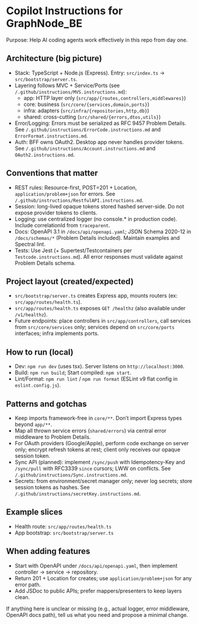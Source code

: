 # Copilot Instructions for GraphNode_BE

Purpose: Help AI coding agents work effectively in this repo from day one.

## Architecture (big picture)
- Stack: TypeScript + Node.js (Express). Entry: `src/index.ts` → `src/bootstrap/server.ts`.
- Layering follows MVC + Service/Ports (see `/.github/instructions/MVS.instructions.md`):
  - app: HTTP layer only (`src/app/{routes,controllers,middlewares}`)
  - core: business (`src/core/{services,domain,ports}`)
  - infra: adapters (`src/infra/{repositories,http,db}`)
  - shared: cross-cutting (`src/shared/{errors,dtos,utils}`)
- Error/Logging: Errors must be serialized as RFC 9457 Problem Details. See `/.github/instructions/ErrorCode.instructions.md` and `ErrorFormat.instructions.md`.
- Auth: BFF owns OAuth2. Desktop app never handles provider tokens. See `/.github/instructions/Account.instructions.md` and `OAuth2.instructions.md`.

## Conventions that matter
- REST rules: Resource-first, POST=201 + Location, `application/problem+json` for errors. See `/.github/instructions/RestfulAPI.instructions.md`.
- Session: long-lived opaque tokens stored hashed server-side. Do not expose provider tokens to clients.
- Logging: use centralized logger (no console.* in production code). Include correlationId from `traceparent`.
- Docs: OpenAPI 3.1 in `/docs/api/openapi.yaml`; JSON Schema 2020-12 in `/docs/schemas/*` (Problem Details included). Maintain examples and Spectral lint.
- Tests: Use Jest (+ Supertest/Testcontainers per `Testcode.instructions.md`). All error responses must validate against Problem Details schema.

## Project layout (created/expected)
- `src/bootstrap/server.ts` creates Express app, mounts routers (ex: `src/app/routes/health.ts`).
- `src/app/routes/health.ts` exposes `GET /healthz` (also available under `/v1/healthz`).
- Future endpoints: place controllers in `src/app/controllers`, call services from `src/core/services` only; services depend on `src/core/ports` interfaces; infra implements ports.

## How to run (local)
- Dev: `npm run dev` (uses tsx). Server listens on `http://localhost:3000`.
- Build: `npm run build`; Start compiled: `npm start`.
- Lint/Format: `npm run lint` / `npm run format` (ESLint v9 flat config in `eslint.config.js`).

## Patterns and gotchas
- Keep imports framework-free in `core/**`. Don’t import Express types beyond `app/**`.
- Map all thrown service errors (`shared/errors`) via central error middleware to Problem Details.
- For OAuth providers (Google/Apple), perform code exchange on server only; encrypt refresh tokens at rest; client only receives our opaque session token.
- Sync API (planned): implement `/sync/push` with Idempotency-Key and `/sync/pull` with RFC3339 `since` cursors; LWW on conflicts. See `/.github/instructions/Sync.instructions.md`.
- Secrets: from environment/secret manager only; never log secrets; store session tokens as hashes. See `/.github/instructions/secretKey.instructions.md`.

## Example slices
- Health route: `src/app/routes/health.ts`
- App bootstrap: `src/bootstrap/server.ts`

## When adding features
- Start with OpenAPI under `/docs/api/openapi.yaml`, then implement controller → service → repository.
- Return 201 + Location for creates; use `application/problem+json` for any error path.
- Add JSDoc to public APIs; prefer mappers/presenters to keep layers clean.

If anything here is unclear or missing (e.g., actual logger, error middleware, OpenAPI docs path), tell us what you need and propose a minimal change. 